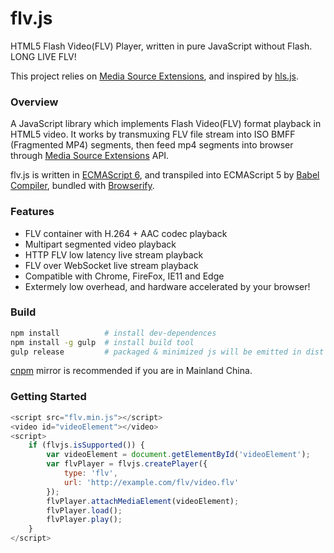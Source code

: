 
flv.js
======
HTML5 Flash Video(FLV) Player, written in pure JavaScript without Flash. LONG LIVE FLV!

This project relies on [Media Source Extensions][], and inspired by [hls.js][].

### Overview
A JavaScript library which implements Flash Video(FLV) format playback in HTML5 video. It works by transmuxing FLV file stream into ISO BMFF (Fragmented MP4) segments, then feed mp4 segments into browser through [Media Source Extensions][] API.

flv.js is written in [ECMAScript 6][], and transpiled into ECMAScript 5 by [Babel Compiler][], bundled with [Browserify][].

[Media Source Extensions]: https://w3c.github.io/media-source/
[hls.js]: https://github.com/dailymotion/hls.js
[ECMAScript 6]: https://github.com/lukehoban/es6features
[Babel Compiler]: https://babeljs.io/
[Browserify]: http://browserify.org/

### Features
- FLV container with H.264 + AAC codec playback
- Multipart segmented video playback
- HTTP FLV low latency live stream playback
- FLV over WebSocket live stream playback
- Compatible with Chrome, FireFox, IE11 and Edge
- Extermely low overhead, and hardware accelerated by your browser!

### Build
```bash
npm install          # install dev-dependences
npm install -g gulp  # install build tool
gulp release         # packaged & minimized js will be emitted in dist folder
```

[cnpm](https://github.com/cnpm/cnpm) mirror is recommended if you are in Mainland China.

### Getting Started
```js
<script src="flv.min.js"></script>
<video id="videoElement"></video>
<script>
    if (flvjs.isSupported()) {
        var videoElement = document.getElementById('videoElement');
        var flvPlayer = flvjs.createPlayer({
            type: 'flv',
            url: 'http://example.com/flv/video.flv'
        });
        flvPlayer.attachMediaElement(videoElement);
        flvPlayer.load();
        flvPlayer.play();
    }
</script>
```